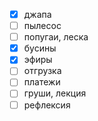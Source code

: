 - [x] джапа
- [ ] пылесос 
- [ ] попугаи, леска
- [x] бусины
- [x] эфиры
- [ ] отгрузка
- [ ] платежи
- [ ] груши, лекция
- [ ] рефлексия 